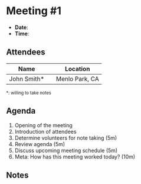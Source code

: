 # Meeting #1

- **Date**:
- **Time**:

## Attendees

Name          |               | Location
------------- | ------------- | -------------
John Smith*   |               | Menlo Park, CA

<small>\*: willing to take notes</small>

## Agenda

1. Opening of the meeting
2. Introduction of attendees
3. Determine volunteers for note taking (5m)
4. Review agenda (5m)
5. Discuss upcoming meeting schedule (5m)
6. Meta: How has this meeting worked today? (10m)

## Notes
